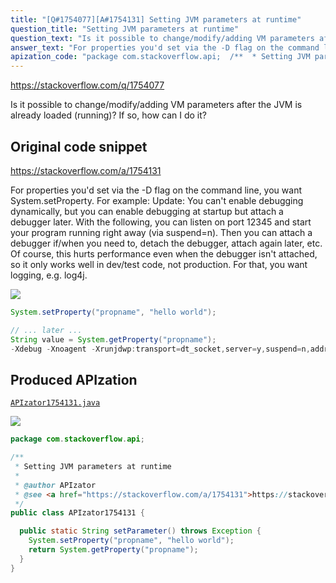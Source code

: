```yaml
---
title: "[Q#1754077][A#1754131] Setting JVM parameters at runtime"
question_title: "Setting JVM parameters at runtime"
question_text: "Is it possible to change/modify/adding VM parameters after the JVM is already loaded (running)? If so, how can I do it?"
answer_text: "For properties you'd set via the -D flag on the command line, you want System.setProperty. For example: Update: You can't enable debugging dynamically, but you can enable debugging at startup but attach a debugger later. With the following, you can listen on port 12345 and start your program running right away (via suspend=n). Then you can attach a debugger if/when you need to, detach the debugger, attach again later, etc. Of course, this hurts performance even when the debugger isn't attached, so it only works well in dev/test code, not production. For that, you want logging, e.g. log4j."
apization_code: "package com.stackoverflow.api;  /**  * Setting JVM parameters at runtime  *  * @author APIzator  * @see <a href=\"https://stackoverflow.com/a/1754131\">https://stackoverflow.com/a/1754131</a>  */ public class APIzator1754131 {    public static String setParameter() throws Exception {     System.setProperty(\"propname\", \"hello world\");     return System.getProperty(\"propname\");   } }"
---
```


https://stackoverflow.com/q/1754077

Is it possible to change/modify/adding VM parameters after the JVM is already loaded (running)? If so, how can I do it?



## Original code snippet

https://stackoverflow.com/a/1754131

For properties you&#x27;d set via the -D flag on the command line, you want System.setProperty. For example:
Update:
You can&#x27;t enable debugging dynamically, but you can enable debugging at startup but attach a debugger later. With the following, you can listen on port 12345 and start your program running right away (via suspend=n). Then you can attach a debugger if/when you need to, detach the debugger, attach again later, etc.
Of course, this hurts performance even when the debugger isn&#x27;t attached, so it only works well in dev/test code, not production. For that, you want logging, e.g. log4j.

<div class="code-logo"><img src="/stackoverflow.png" /></div>

```java
System.setProperty("propname", "hello world");

// ... later ...
String value = System.getProperty("propname");
-Xdebug -Xnoagent -Xrunjdwp:transport=dt_socket,server=y,suspend=n,address=12345
```

## Produced APIzation

[`APIzator1754131.java`](https://github.com/blind-papers/apization-temp-data/raw/main/search/APIzator1754131.java)

<div class="code-logo"><img src="/apizator.png" /></div>

```java
package com.stackoverflow.api;

/**
 * Setting JVM parameters at runtime
 *
 * @author APIzator
 * @see <a href="https://stackoverflow.com/a/1754131">https://stackoverflow.com/a/1754131</a>
 */
public class APIzator1754131 {

  public static String setParameter() throws Exception {
    System.setProperty("propname", "hello world");
    return System.getProperty("propname");
  }
}

```